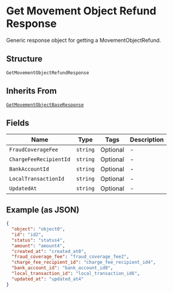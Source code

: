 
# Get Movement Object Refund Response

Generic response object for getting a MovementObjectRefund.

## Structure

`GetMovementObjectRefundResponse`

## Inherits From

[`GetMovementObjectBaseResponse`](../../doc/models/get-movement-object-base-response.md)

## Fields

| Name | Type | Tags | Description |
|  --- | --- | --- | --- |
| `FraudCoverageFee` | `string` | Optional | - |
| `ChargeFeeRecipientId` | `string` | Optional | - |
| `BankAccountId` | `string` | Optional | - |
| `LocalTransactionId` | `string` | Optional | - |
| `UpdatedAt` | `string` | Optional | - |

## Example (as JSON)

```json
{
  "object": "object0",
  "id": "id2",
  "status": "status4",
  "amount": "amount4",
  "created_at": "created_at0",
  "fraud_coverage_fee": "fraud_coverage_fee2",
  "charge_fee_recipient_id": "charge_fee_recipient_id4",
  "bank_account_id": "bank_account_id0",
  "local_transaction_id": "local_transaction_id6",
  "updated_at": "updated_at4"
}
```

